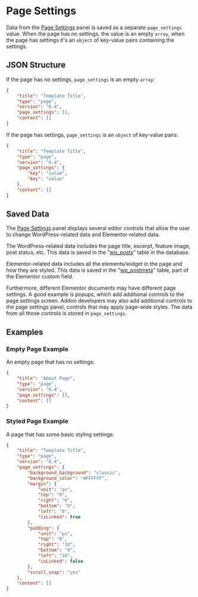 # Page Settings

<Badge type="tip" vertical="top" text="Elementor Core" /> <Badge type="warning" vertical="top" text="Advanced" />

Data from the [Page Settings](./../editor/page-settings-panel/) panel is saved as a separate `page_settings` value. When the page has no settings, the value is an empty `array`, when the page has settings it's an `object` of key-value pairs containing the settings.

## JSON Structure

If the page has no settings, `page_settings` is an empty `array`:

```json
{
	"title": "Template Title",
	"type": "page",
	"version": "0.4",
	"page_settings": [],
	"content": []
}
```

If the page has settings, `page_settings` is an `object` of key-value pairs:

```json
{
	"title": "Template Title",
	"type": "page",
	"version": "0.4",
	"page_settings": {
		"key": "value",
		"key": "value"
	},
	"content": []
}
```

## Saved Data

The [Page Settings](./../editor/page-settings-panel/) panel displays several editor controls that allow the user to change WordPress-related data and Elementor-related data.

The WordPress-related data includes the page title, excerpt, feature image, post status, etc. This data is saved in the "[wp_posts](https://codex.wordpress.org/Database_Description#Table:_wp_posts)" table in the database.

Elementor-related data includes all the elements/widget in the page and how they are styled. This data is saved in the "[wp_postmeta](https://codex.wordpress.org/Database_Description#Table:_wp_postmeta)" table, part of the Elementor custom field.

Furthermore, different Elementor documents may have different page settings. A good example is popups, which add additional controls to the page settings screen. Addon developers may also add additional controls to the page settings panel, controls that may apply page-wide styles. The data from all those controls is stored in `page_settings`.

## Examples

### Empty Page Example

An empty page that has no settings:

```json
{
	"title": "About Page",
	"type": "page",
	"version": "0.4",
	"page_settings": [],
	"content": []
}
```

### Styled Page Example

A page that has some basic styling settings:

```json
{
	"title": "Template Title",
	"type": "page",
	"version": "0.4",
	"page_settings": {
		"background_background": "classic",
		"background_color": "#FFFFFF",
		"margin": {
			"unit": "px",
			"top": "0",
			"right": "0",
			"bottom": "0",
			"left": "0",
			"isLinked": true
		},
		"padding": {
			"unit": "px",
			"top": "0",
			"right": "10",
			"bottom": "0",
			"left": "10",
			"isLinked": false
		},
		"scroll_snap": "yes"
	},
	"content": []
}
```
